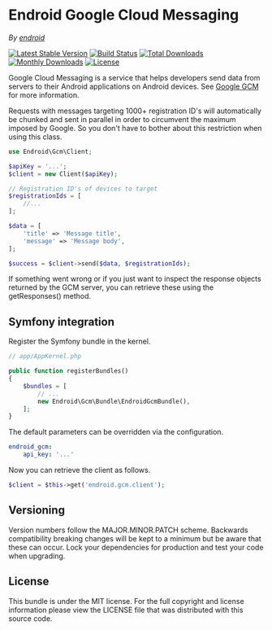Endroid Google Cloud Messaging
==============================

*By [endroid](http://endroid.nl/)*

[![Latest Stable Version](http://img.shields.io/packagist/v/endroid/gcm.svg)](https://packagist.org/packages/endroid/gcm)
[![Build Status](https://secure.travis-ci.org/endroid/Gcm.png)](http://travis-ci.org/endroid/Gcm)
[![Total Downloads](http://img.shields.io/packagist/dt/endroid/gcm.svg)](https://packagist.org/packages/endroid/gcm)
[![Monthly Downloads](http://img.shields.io/packagist/dm/endroid/gcm.svg)](https://packagist.org/packages/endroid/gcm)
[![License](http://img.shields.io/packagist/l/endroid/gcm.svg)](https://packagist.org/packages/endroid/gcm)

Google Cloud Messaging is a service that helps developers send data from servers to their Android applications on
Android devices. See [Google GCM](http://developer.android.com/guide/google/gcm/index.html) for more information.

Requests with messages targeting 1000+ registration ID's will automatically be chunked and sent in parallel in order
to circumvent the maximum imposed by Google. So you don't have to bother about this restriction when using this class.

```php
use Endroid\Gcm\Client;

$apiKey = '...';
$client = new Client($apiKey);

// Registration ID's of devices to target
$registrationIds = [
    //...
];

$data = [
    'title' => 'Message title',
    'message' => 'Message body',
];

$success = $client->send($data, $registrationIds);
```

If something went wrong or if you just want to inspect the response objects returned by the GCM server, you can retrieve
these using the getResponses() method.

## Symfony integration

Register the Symfony bundle in the kernel.

```php
// app/AppKernel.php

public function registerBundles()
{
    $bundles = [
        // ...
        new Endroid\Gcm\Bundle\EndroidGcmBundle(),
    ];
}
```

The default parameters can be overridden via the configuration.

```yaml
endroid_gcm:
    api_key: '...'
```

Now you can retrieve the client as follows.

```php
$client = $this->get('endroid.gcm.client');
```

## Versioning

Version numbers follow the MAJOR.MINOR.PATCH scheme. Backwards compatibility
breaking changes will be kept to a minimum but be aware that these can occur.
Lock your dependencies for production and test your code when upgrading.

## License

This bundle is under the MIT license. For the full copyright and license
information please view the LICENSE file that was distributed with this source code.
